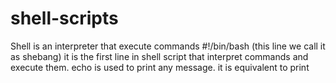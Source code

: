 # shell-scripts
Shell is an interpreter that execute commands
#!/bin/bash (this line we call it as shebang)
it is the first line in shell script that interpret commands and execute them.
echo is used to print any message. it is equivalent to print
